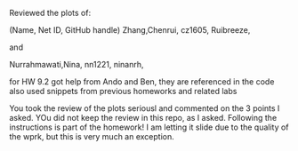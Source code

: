 Reviewed the plots of:

(Name, Net ID, GitHub handle)
Zhang,Chenrui, cz1605, Ruibreeze,

and

Nurrahmawati,Nina, nn1221, ninanrh,

for HW 9.2 got help from Ando and Ben, they are referenced in the code
also used snippets from previous homeworks and related labs


You took the review of the plots seriousl and commented on the 3 points I asked. YOu did not keep the review in this repo, as I asked. Following the instructions is part of the homework! I am letting it slide due to the quality of the wprk, but this is very much an exception. 
